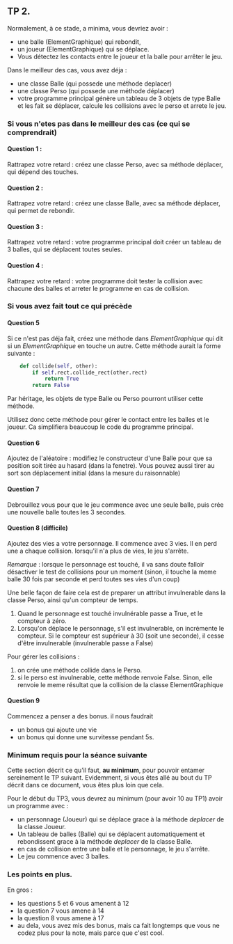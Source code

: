 
## TP 2.

Normalement, à ce stade, a minima, vous devriez avoir :
- une balle (ElementGraphique) qui rebondit,
- un joueur (ElementGraphique) qui se déplace.
- Vous détectez les contacts entre le joueur et la balle pour arrêter le jeu.

Dans le meilleur des cas, vous avez déja :
- une classe Balle (qui possede une méthode deplacer)
- une classe Perso (qui possede une méthode déplacer)
- votre programme principal génère un tableau de 3 objets de type Balle et les
fait se déplacer, calcule les collisions avec le perso et arrete le jeu.

### Si vous n'etes pas dans le meilleur des cas (ce qui se comprendrait)

#### Question 1 :
Rattrapez votre retard : créez une classe Perso, avec sa méthode déplacer,
qui dépend des touches.

#### Question 2 :
Rattrapez votre retard : créez une classe Balle, avec sa méthode déplacer,
qui permet de rebondir.

#### Question 3 :
Rattrapez votre retard : votre programme principal doit créer un tableau de 3
balles, qui se déplacent toutes seules.

#### Question 4 :
Rattrapez votre retard : votre programme doit tester la collision avec chacune
des balles et arreter le programme en cas de collision.

### Si vous avez fait tout ce qui précède

#### Question 5
Si ce n'est pas déja fait, créez une méthode dans *ElementGraphique* qui dit si un
*ElementGraphique* en touche un autre. Cette méthode aurait la forme suivante :
```python
    def collide(self, other):
        if self.rect.collide_rect(other.rect)
            return True
        return False
```
Par héritage, les objets de type Balle ou Perso pourront utiliser cette méthode.

Utilisez donc cette méthode pour gérer le contact entre les balles et le joueur.
Ca simplifiera beaucoup le code du programme principal.

#### Question 6
Ajoutez de l'aléatoire : modifiez le constructeur d'une Balle pour que sa position
soit tirée au hasard (dans la fenetre). Vous pouvez aussi tirer au sort son
déplacement initial (dans la mesure du raisonnable)

#### Question 7
Debrouillez vous pour que le jeu commence avec une seule balle,
puis crée une nouvelle balle toutes les 3 secondes.

#### Question 8 (difficile)
Ajoutez des vies a votre personnage. Il commence avec 3 vies.
Il en perd une a chaque collision. lorsqu'il n'a plus de vies, le jeu s'arrête.

*Remarque* : lorsque le personnage est touché, il va sans doute falloir
désactiver le test de collisions pour un moment (sinon, il touche la meme balle
30 fois par seconde et perd toutes ses vies d'un coup)

Une belle façon de faire cela est de preparer un attribut invulnerable dans la
classe Perso, ainsi qu'un compteur de temps.
1. Quand le personnage est touché invulnérable passe a True, et le compteur à
zéro.
2. Lorsqu'on déplace le personnage, s'il est invulnerable, on incrémente le
compteur. Si le compteur est supérieur à 30 (soit une seconde), il cesse d'être
invulnerable (invulnerable passe a False)

Pour gérer les collisions :
1. on crée une méthode collide dans le Perso.
2. si le perso est invulnerable, cette méthode renvoie False. Sinon, elle renvoie
le meme résultat que la collision de la classe ElementGraphique

#### Question 9
Commencez a penser a des bonus.
il nous faudrait
- un bonus qui ajoute une vie
- un bonus qui donne une survitesse pendant 5s.



### Minimum requis pour la séance suivante

Cette section décrit ce qu'il faut, **au minimum**, pour pouvoir entamer sereinement le TP suivant. Evidemment, si vous êtes allé au bout du TP décrit dans ce document, vous êtes plus loin que cela.

Pour le début du TP3, vous devrez au minimum (pour avoir 10 au TP1) avoir un programme avec :

- un personnage (Joueur) qui se déplace grace à la méthode *deplacer* de la classe Joueur.
- Un tableau de balles (Balle) qui se déplacent automatiquement et rebondissent grace à la méthode *deplacer* de la classe Balle.
- en cas de collision entre une balle et le personnage, le jeu s'arrête.
- Le jeu commence avec 3 balles.


### Les points en plus.
En gros :

- les questions 5 et 6 vous amenent à 12
- la question 7 vous amene à 14
- la question 8 vous amene à 17
- au dela, vous avez mis des bonus, mais ca fait longtemps que vous ne codez
plus pour la note, mais parce que c'est cool.
